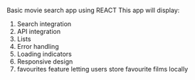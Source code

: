 Basic movie search app using REACT
This app will display:
1. Search integration
2. API integration
3. Lists
4. Error handling
5. Loading indicators
6. Responsive design
7. favourites feature letting users store favourite films locally
